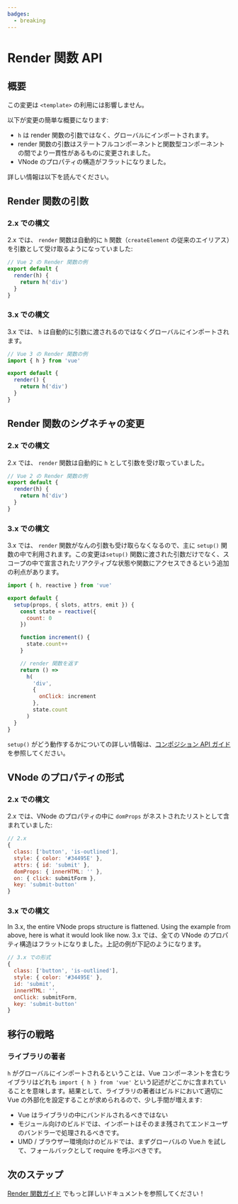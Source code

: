 ```yaml
---
badges:
  - breaking
---
```


# Render 関数 API <MigrationBadges :badges="$frontmatter.badges" />

## 概要

この変更は `<template>` の利用には影響しません。

以下が変更の簡単な概要になります:

- `h` は render 関数の引数ではなく、グローバルにインポートされます。
- render 関数の引数はステートフルコンポーネントと関数型コンポーネントの間でより一貫性があるものに変更されました。
- VNode のプロパティの構造がフラットになりました。

詳しい情報は以下を読んでください。

## Render 関数の引数

### 2.x での構文

2.x では、 `render` 関数は自動的に `h` 関数（`createElement` の従来のエイリアス）を引数として受け取るようになっていました:

```js
// Vue 2 の Render 関数の例
export default {
  render(h) {
    return h('div')
  }
}
```

### 3.x での構文

3.x では、 `h` は自動的に引数に渡されるのではなくグローバルにインポートされます。

```js
// Vue 3 の Render 関数の例
import { h } from 'vue'

export default {
  render() {
    return h('div')
  }
}
```

## Render 関数のシグネチャの変更

### 2.x での構文

2.x では、 `render` 関数は自動的に `h` として引数を受け取っていました。

```js
// Vue 2 の Render 関数の例
export default {
  render(h) {
    return h('div')
  }
}
```

### 3.x での構文

3.x では、 `render` 関数がなんの引数も受け取らなくなるので、主に `setup()` 関数の中で利用されます。この変更は`setup()` 関数に渡された引数だけでなく、スコープの中で宣言されたリアクティブな状態や関数にアクセスできるという追加の利点があります。

```js
import { h, reactive } from 'vue'

export default {
  setup(props, { slots, attrs, emit }) {
    const state = reactive({
      count: 0
    })

    function increment() {
      state.count++
    }

    // render 関数を返す
    return () =>
      h(
        'div',
        {
          onClick: increment
        },
        state.count
      )
  }
}
```

`setup()` がどう動作するかについての詳しい情報は、[コンポジション API ガイド](/guide/composition-api-introduction.html)を参照してください。

## VNode のプロパティの形式

### 2.x での構文

2.x では、VNode のプロパティの中に `domProps` がネストされたリストとして含まれていました:

```js
// 2.x
{
  class: ['button', 'is-outlined'],
  style: { color: '#34495E' },
  attrs: { id: 'submit' },
  domProps: { innerHTML: '' },
  on: { click: submitForm },
  key: 'submit-button'
}
```

### 3.x での構文

In 3.x, the entire VNode props structure is flattened. Using the example from above, here is what it would look like now.
3.x では、全ての VNode のプロパティ構造はフラットになりました。上記の例が下記のようになります。

```js
// 3.x での形式
{
  class: ['button', 'is-outlined'],
  style: { color: '#34495E' },
  id: 'submit',
  innerHTML: '',
  onClick: submitForm,
  key: 'submit-button'
}
```

## 移行の戦略

### ライブラリの著者

`h` がグローバルにインポートされるということは、Vue コンポーネントを含むライブラリはどれも `import { h } from 'vue'` という記述がどこかに含まれていることを意味します。結果として、ライブラリの著者はビルドにおいて適切に Vue の外部化を設定することが求められるので、少し手間が増えます:

- Vue はライブラリの中にバンドルされるべきではない
- モジュール向けのビルドでは、インポートはそのまま残されてエンドユーザのバンドラーで処理されるべきです。
- UMD / ブラウザー環境向けのビルドでは、まずグローバルの Vue.h を試して、フォールバックとして require を呼ぶべきです。

## 次のステップ

[Render 関数ガイド](/guide/render-function) でもっと詳しいドキュメントを参照してください！
